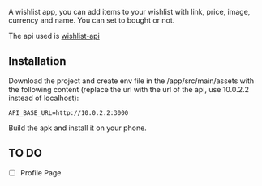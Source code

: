 A wishlist app, you can add items to your wishlist with link, price, image, currency and name. You can set to bought or not.

The api used is [wishlist-api](https://github.com/Zweird-958/wishlist_api)

## Installation

Download the project and create env file in the /app/src/main/assets with the following content (replace the url with the url of the api, use 10.0.2.2 instead of localhost):

```
API_BASE_URL=http://10.0.2.2:3000
```

Build the apk and install it on your phone.

## TO DO

- [ ] Profile Page
